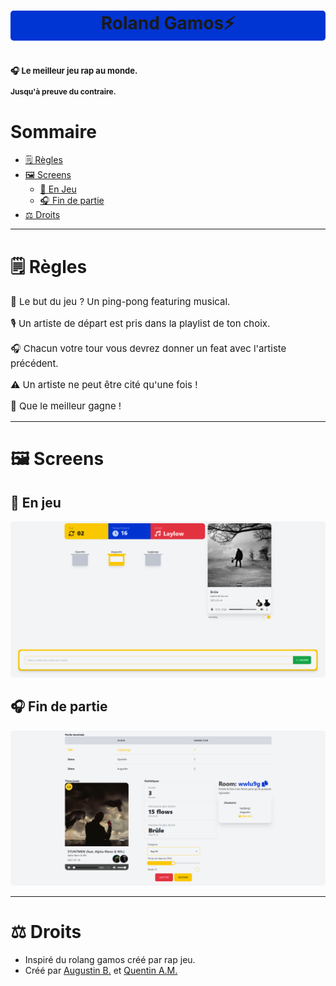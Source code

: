 <h1 align="center" 
    style="background:#0034d3; border-radius:5px;">
    Roland Gamos⚡
<h1>

<p style="font-size: 13px">
🎧 Le meilleur jeu rap au monde.
</p>
<p style="font-size: 12px">
    Jusqu'à preuve du contraire.
</p>


# Sommaire
- [🗒️ Règles](#%EF%B8%8F-règles)
- [🖼️ Screens](#%EF%B8%8F-screens)
    - [🎵 En Jeu](#-en-jeu)
    - [🎧 Fin de partie](#-fin-de-partie)
- [⚖️ Droits](#%EF%B8%8F-droits)

---

# 🗒️ Règles

<p style="font-size: 15px">
🎵 Le but du jeu ? Un ping-pong featuring musical.
</p>
<p style="font-size: 15px">
🎙️ Un artiste de départ est pris dans la playlist de ton choix.
</p>
<p style="font-size: 15px">
🎧 Chacun votre tour vous devrez donner un feat avec l'artiste précédent. 
</p>
<p style="font-size: 15px">
⚠️ Un artiste ne peut être cité qu'une fois ! 
</p>
<p style="font-size: 15px">
🥇 Que le meilleur gagne !
</p>

---

# 🖼️ Screens

## 🎵 En jeu 

<img src="./static/img/in_game.png" style="border-radius:5px;">

## 🎧 Fin de partie 

<img src="./static/img/game_over.png" style="border-radius:5px;">

---
# ⚖️ Droits

- Inspiré du rolang gamos créé par rap jeu.
- Créé par [Augustin B.](https://github.com/augustinbegue) et [Quentin A.M.](https://github.com/QuentinAM)
